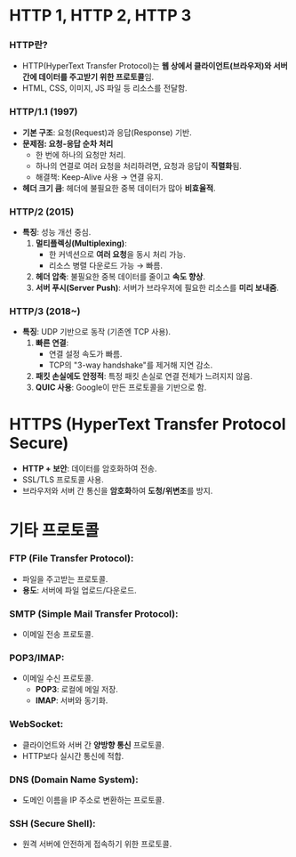 # **HTTP 1, HTTP 2, HTTP 3**

### **HTTP란?**

- HTTP(HyperText Transfer Protocol)는 **웹 상에서 클라이언트(브라우저)와 서버 간에 데이터를 주고받기 위한 프로토콜**임.
- HTML, CSS, 이미지, JS 파일 등 리소스를 전달함.

### **HTTP/1.1 (1997)**

- **기본 구조**: 요청(Request)과 응답(Response) 기반.
- **문제점: 요청-응답 순차 처리**
    - 한 번에 하나의 요청만 처리.
    - 하나의 연결로 여러 요청을 처리하려면, 요청과 응답이 **직렬화**됨.
    - 해결책: Keep-Alive 사용 → 연결 유지.
- **헤더 크기 큼**: 헤더에 불필요한 중복 데이터가 많아 **비효율적**.

### **HTTP/2 (2015)**

- **특징**: 성능 개선 중심.
    1. **멀티플렉싱(Multiplexing)**:
        - 한 커넥션으로 **여러 요청**을 동시 처리 가능.
        - 리소스 병렬 다운로드 가능 → 빠름.
    2. **헤더 압축**: 불필요한 중복 데이터를 줄이고 **속도 향상**.
    3. **서버 푸시(Server Push)**: 서버가 브라우저에 필요한 리소스를 **미리 보내줌**.

### **HTTP/3 (2018~)**

- **특징**: UDP 기반으로 동작 (기존엔 TCP 사용).
    1. **빠른 연결**:
        - 연결 설정 속도가 빠름.
        - TCP의 "3-way handshake"를 제거해 지연 감소.
    2. **패킷 손실에도 안정적**: 특정 패킷 손실로 연결 전체가 느려지지 않음.
    3. **QUIC 사용**: Google이 만든 프로토콜을 기반으로 함.

# **HTTPS (HyperText Transfer Protocol Secure)**

- **HTTP + 보안**: 데이터를 암호화하여 전송.
- SSL/TLS 프로토콜 사용.
- 브라우저와 서버 간 통신을 **암호화**하여 **도청/위변조**를 방지.

### 

# **기타 프로토콜**

### **FTP (File Transfer Protocol)**:

- 파일을 주고받는 프로토콜.
- **용도**: 서버에 파일 업로드/다운로드.

### **SMTP (Simple Mail Transfer Protocol)**:

- 이메일 전송 프로토콜.

### **POP3/IMAP**:

- 이메일 수신 프로토콜.
    - **POP3**: 로컬에 메일 저장.
    - **IMAP**: 서버와 동기화.

### **WebSocket**:

- 클라이언트와 서버 간 **양방향 통신** 프로토콜.
- HTTP보다 실시간 통신에 적합.

### **DNS (Domain Name System)**:

- 도메인 이름을 IP 주소로 변환하는 프로토콜.

### **SSH (Secure Shell)**:

- 원격 서버에 안전하게 접속하기 위한 프로토콜.